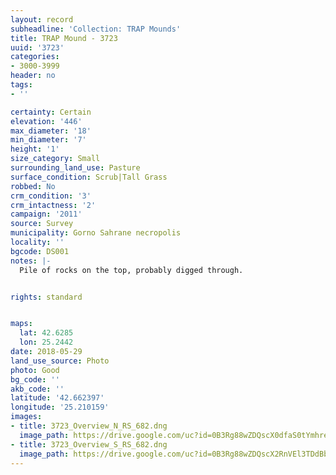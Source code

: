 ```yaml
---
layout: record
subheadline: 'Collection: TRAP Mounds'
title: TRAP Mound - 3723
uuid: '3723'
categories:
- 3000-3999
header: no
tags:
- ''

certainty: Certain
elevation: '446'
max_diameter: '18'
min_diameter: '7'
height: '1'
size_category: Small
surrounding_land_use: Pasture
surface_condition: Scrub|Tall Grass
robbed: No
crm_condition: '3'
crm_intactness: '2'
campaign: '2011'
source: Survey
municipality: Gorno Sahrane necropolis
locality: ''
bgcode: DS001
notes: |-
  Pile of rocks on the top, probably digged through.


rights: standard


maps:
  lat: 42.6285
  lon: 25.2442
date: 2018-05-29
land_use_source: Photo
photo: Good
bg_code: ''
akb_code: ''
latitude: '42.662397'
longitude: '25.210159'
images:
- title: 3723_Overview_N_RS_682.dng
  image_path: https://drive.google.com/uc?id=0B3Rg88wZDQscX0dfaS0tYmhreFk
- title: 3723_Overview_S_RS_682.dng
  image_path: https://drive.google.com/uc?id=0B3Rg88wZDQscX2RnVEl3TDdBbkU
---
```

